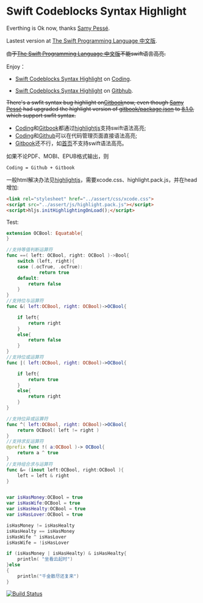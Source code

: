 # Swift Codeblocks Syntax Highlight

Everthing is Ok now, thanks [Samy Pessé](http://www.samypesse.fr/).

Lastest version at [The Swift Programming Language 中文版](http://numbbbbb.gitbooks.io/-the-swift-programming-language-/).

~~由于[The Swift Programming Language 中文版](http://numbbbbb.gitbooks.io/-the-swift-programming-language-/)不能swift语言高亮.~~

Enjoy：

- [Swift Codeblocks Syntax Highlight](http://swift.coding.io/) on [Coding][0].

- [Swift Codeblocks Syntax Highlight](http://muxuezi.gitbooks.io/swift-codeblocks/) on [Gitbhub][4].

~~There's a swfit syntax bug highlight on[Gitbook][2]now, even though [Samy Pessé](http://www.samypesse.fr/) had upgraded the highlight version of [gitbook/package.json](https://github.com/GitbookIO/gitbook) to [8.1.0](https://highlightjs.org/), which support swfit syntax.~~

- [Coding][1]和[Gitbook][2]都通过[highlightjs][3]支持swift语法高亮;
- [Coding][0]和[Github][4]可以在代码管理页面直接语法高亮;
- [Gitbook][2]还不行，如[首页](https://www.gitbook.io/book/muxuezi/swift-codeblocks)不支持swift语法高亮。

如果不论PDF、MOBI、EPUB格式输出，则
```
Coding = Github + Gitbook
```

一般html解决办法见[highlightjs][3]，需要xcode.css、highlight.pack.js，并在head增加:

```html
<link rel="stylesheet" href="../assert/css/xcode.css">
<script src="../assert/js/highlight.pack.js"></script>
<script>hljs.initHighlightingOnLoad();</script>
```
[0]:https://coding.net/u/tj2/p/swift/git
[1]:https://coding.net/ "Coding"
[2]:https://www.gitbook.io "Gitbook"
[3]:https://highlightjs.org/usage/ "highlightjs"
[4]:https://github.com/muxuezi/swift-codeblocks/


<link rel="stylesheet" href="../assets/css/xcode.css">
<script src="../assets/js/highlight.pack.js"></script>
<script>hljs.initHighlightingOnLoad();</script>

Test:

```swift
extension OCBool: Equatable{
}

//支持等值判断运算符
func ==( left: OCBool, right: OCBool )->Bool{
    switch (left, right){
    case (.ocTrue, .ocTrue):
            return true
    default:
        return false
    }
}
//支持位与运算符
func &( left:OCBool, right: OCBool)->OCBool{

    if left{
        return right
    }
    else{
        return false
    }
}
//支持位或运算符
func |( left:OCBool, right: OCBool)->OCBool{

    if left{
        return true
    }
    else{
        return right
    }
}

//支持位异或运算符
func ^( left:OCBool, right: OCBool)->OCBool{
    return OCBool( left != right )
}
//支持求反运算符
@prefix func !( a:OCBool )-> OCBool{
    return a ^ true
}
//支持组合求与运算符
func &= (inout left:OCBool, right:OCBool ){
    left = left & right
}


var isHasMoney:OCBool = true
var isHasWife:OCBool = true
var isHasHealty:OCBool = true
var isHasLover:OCBool = true

isHasMoney != isHasHealty
isHasHealty == isHasMoney
isHasWife ^ isHasLover
isHasWife = !isHasLover

if (isHasMoney | isHasHealty) & isHasHealty{
    println( "坐看云起时")
}else
{
    println("千金散尽还复来")
}
```





[![Build Status](https://www.gitbook.io/button/status/book/muxuezi/swift-codeblocks)](https://www.gitbook.io/book/muxuezi/swift-codeblocks/activity)
